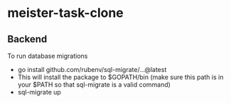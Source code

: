 # meister-task-clone

## Backend

To run database migrations

- go install github.com/rubenv/sql-migrate/...@latest
- This will install the package to $GOPATH/bin (make sure this path is in your $PATH so that sql-migrate is a valid command)
- sql-migrate up